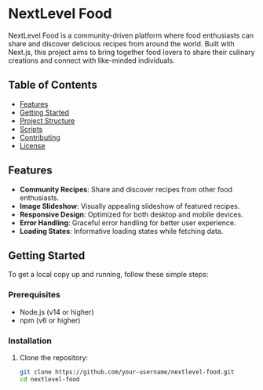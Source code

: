 # NextLevel Food

NextLevel Food is a community-driven platform where food enthusiasts can share and discover delicious recipes from around the world. Built with Next.js, this project aims to bring together food lovers to share their culinary creations and connect with like-minded individuals.

## Table of Contents

- [Features](#features)
- [Getting Started](#getting-started)
- [Project Structure](#project-structure)
- [Scripts](#scripts)
- [Contributing](#contributing)
- [License](#license)

## Features

- **Community Recipes**: Share and discover recipes from other food enthusiasts.
- **Image Slideshow**: Visually appealing slideshow of featured recipes.
- **Responsive Design**: Optimized for both desktop and mobile devices.
- **Error Handling**: Graceful error handling for better user experience.
- **Loading States**: Informative loading states while fetching data.

## Getting Started

To get a local copy up and running, follow these simple steps:

### Prerequisites

- Node.js (v14 or higher)
- npm (v6 or higher)

### Installation

1. Clone the repository:
   ```sh
   git clone https://github.com/your-username/nextlevel-food.git
   cd nextlevel-food